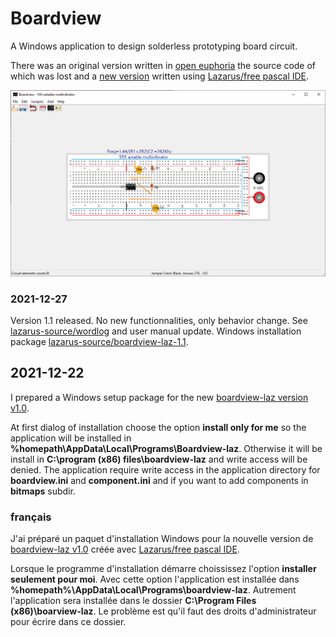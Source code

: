 # Boardview

A Windows application to design solderless prototyping board circuit.

There was an original version written in [open euphoria](https://openEuphoria.org) the source code of which was lost and 
a [new version](lazarus-source)  written using [Lazarus/free pascal IDE](https://www.lazarus-ide.org/).

![Boardview main window](lazarus-source/DOCS/resources/Boardview-main-window.png)

### 2021-12-27

Version 1.1 released.  No new functionnalities, only behavior change. See [lazarus-source/wordlog](lazarus-source/worklog.md) and user manual update.
Windows installation package [lazarus-source/boardview-laz-1.1](lazarus-source/boardview-laz-1.1.exe).

## 2021-12-22

I prepared a Windows setup package for the new [boardview-laz version v1.0](lazarus-source/boardview-setup.exe). 

At first dialog of installation choose the option **install only for me** so the application will be installed in 
**%homepath\AppData\Local\Programs\Boardview-laz**.  Otherwise it will be install in **C:\program (x86) files\boardview-laz**  and write access will be denied. The application require write access 
in the application directory for **boardview.ini** and **component.ini** and if you want to add components in **bitmaps** subdir.
  
### français

J'ai préparé un paquet d'installation Windows pour la nouvelle version de [boardview-laz v1.0](lazarus-source/boardview-setup.exe) créée avec [Lazarus/free pascal IDE](https://www.lazarus-ide.org/).

Lorsque le programme d'installation démarre choississez l'option **installer seulement pour moi**. Avec cette option l'application est installée dans
  **%homepath%\AppData\Local\Programs\boardview-laz**.  Autrement l'application sera installée dans le dossier 
  **C:\Program Files (x86)\boarview-laz**. Le problème est qu'il faut des droits d'administrateur pour écrire dans ce dossier.
